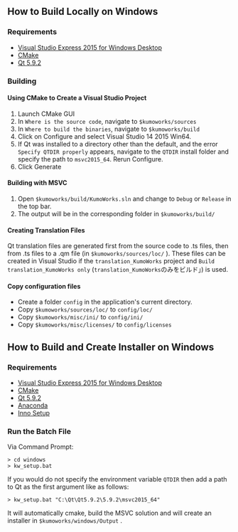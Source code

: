 ## How to Build Locally on Windows

### Requirements
- [Visual Studio Express 2015 for Windows Desktop](https://www.visualstudio.com/vs/older-downloads/)
- [CMake](https://cmake.org/download/)
- [Qt 5.9.2](https://www.qt.io/download-open-source/)

### Building

#### Using CMake to Create a Visual Studio Project
1. Launch CMake GUI
1. In `Where is the source code`, navigate to `$kumoworks/sources`
1. In `Where to build the binaries`, navigate to `$kumoworks/build`
1. Click on Configure and select Visual Studio 14 2015 Win64.
1. If Qt was installed to a directory other than the default, and the error `Specify QTDIR properly` appears, navigate to the `QTDIR` install folder and specify the path to `msvc2015_64`. Rerun Configure.
1. Click Generate
#### Building with MSVC
1. Open `$kumoworks/build/KumoWorks.sln` and change to `Debug` or `Release` in the top bar.
1. The output will be in the corresponding folder in `$kumoworks/build/`

#### Creating Translation Files
Qt translation files are generated first from the source code to .ts files, then from .ts files to a .qm file (in `$kumoworks/sources/loc/` ).  These files can be created in Visual Studio if the `translation_KumoWorks` project and `Build translation_KumoWorks only` (`translation_KumoWorks`のみをビルド」) is used.

#### Copy configuration files
- Create a folder `config` in the application's current directory.
- Copy `$kumoworks/sources/loc/` to `config/loc/`
- Copy `$kumoworks/misc/ini/` to `config/ini/`
- Copy `$kumoworks/misc/licenses/` to `config/licenses`

## How to Build and Create Installer on Windows

### Requirements
- [Visual Studio Express 2015 for Windows Desktop](https://www.visualstudio.com/vs/older-downloads/)
- [CMake](https://cmake.org/download/)
- [Qt 5.9.2](https://www.qt.io/download-open-source/)
- [Anaconda](https://www.anaconda.com/download/)
- [Inno Setup](http://www.jrsoftware.org/isinfo.php)

### Run the Batch File
Via Command Prompt:

```
> cd windows
> kw_setup.bat
```
If you would do not specify the environment variable `QTDIR` then add a path to Qt as the first argument like as follows:

`> kw_setup.bat "C:\Qt\Qt5.9.2\5.9.2\msvc2015_64"`

It will automatically cmake, build the MSVC solution and will create an installer in `$kumoworks/windows/Output` .